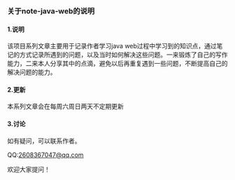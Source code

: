 ### 关于note-java-web的说明

#### 1.说明

该项目系列文章主要用于记录作者学习java web过程中学习到的知识点，通过笔记的方式记录所遇到的问题，以及当时如何解决这些问题。一来锻炼了自己的写作能力，二来本人分享其中的点滴，避免以后再重复遇到一些问题，不断提高自己的解决问题的能力。

#### 2.更新

本系列文章会在每周六周日两天不定期更新

#### 3.讨论 

如有疑问，可以联系作者。

QQ:<2608367047@qq.com>

欢迎大家提问！